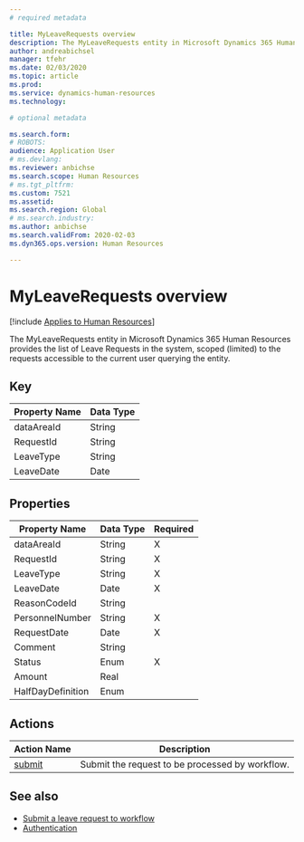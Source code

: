 ```yaml
---
# required metadata

title: MyLeaveRequests overview
description: The MyLeaveRequests entity in Microsoft Dynamics 365 Human Resources provides the list of Leave Requests in the system, scoped (limited) to the requests accessible to the current user querying the entity.
author: andreabichsel
manager: tfehr
ms.date: 02/03/2020
ms.topic: article
ms.prod: 
ms.service: dynamics-human-resources
ms.technology: 

# optional metadata

ms.search.form: 
# ROBOTS: 
audience: Application User
# ms.devlang: 
ms.reviewer: anbichse
ms.search.scope: Human Resources
# ms.tgt_pltfrm: 
ms.custom: 7521
ms.assetid: 
ms.search.region: Global
# ms.search.industry: 
ms.author: anbichse
ms.search.validFrom: 2020-02-03
ms.dyn365.ops.version: Human Resources

---
```


# MyLeaveRequests overview

[!include [Applies to Human Resources](../includes/applies-to-hr.md)]

The MyLeaveRequests entity in Microsoft Dynamics 365 Human Resources provides the list of Leave Requests in the system, scoped (limited) to the requests accessible to the current user querying the entity.

## Key

  | Property Name | Data Type |
  |---------------|-----------|
  | dataAreaId    | String    |
  | RequestId     | String    |
  | LeaveType     | String    |
  | LeaveDate     | Date      |
  
## Properties

  | Property Name     | Data Type | Required |
  |-------------------|-----------|----------|
  | dataAreaId        | String    | X        |
  | RequestId         | String    | X        |
  | LeaveType         | String    | X        |
  | LeaveDate         | Date      | X        |
  | ReasonCodeId      | String    |          |
  | PersonnelNumber   | String    | X        |
  | RequestDate       | Date      | X        |
  | Comment           | String    |          |
  | Status            | Enum      | X        |
  | Amount            | Real      |          |
  | HalfDayDefinition | Enum      |          |

## Actions

 | Action Name                               | Description                                     |
 |-------------------------------------------|-------------------------------------------------|
 | [submit](hr-developer-api-myleaverequests-submit.md)   | Submit the request to be processed by workflow. |

## See also

- [Submit a leave request to workflow](hr-developer-api-myleaverequests-submit.md)
- [Authentication](hr-developer-api-authentication.md)